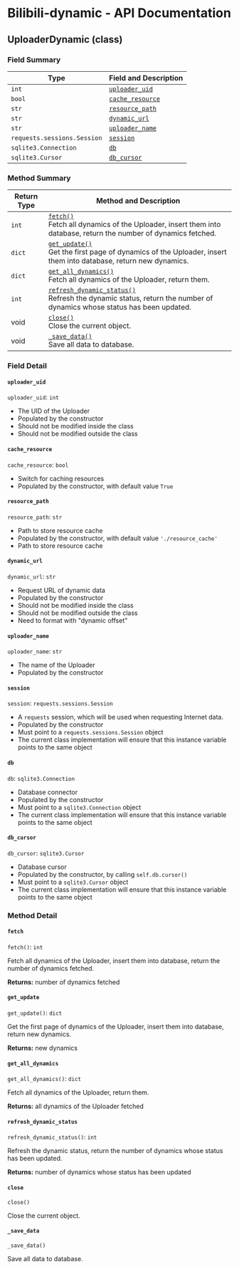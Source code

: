 # Bilibili-dynamic - API Documentation

## UploaderDynamic (class)

### Field Summary

| Type                        | Field and Description               |
| --------------------------- | ----------------------------------- |
| `int`                       | [`uploader_uid`](#uploader_uid)     |
| `bool`                      | [`cache_resource`](#cache_resource) |
| `str`                       | [`resource_path`](#resource_path)   |
| `str`                       | [`dynamic_url`](#dynamic_url)       |
| `str`                       | [`uploader_name`](#uploader_name)   |
| `requests.sessions.Session` | [`session`](#session)               |
| `sqlite3.Connection`        | [`db`](#db)                         |
| `sqlite3.Cursor`            | [`db_cursor`](#db_cursor)           |

### Method Summary

| Return Type | Method and Description                                       |
| ----------- | ------------------------------------------------------------ |
| `int`       | [`fetch()`](#fetch)<br />Fetch all dynamics of the Uploader, insert them into database, return the number of dynamics fetched. |
| `dict`      | [`get_update()`](#get_update)<br />Get the first page of dynamics of the Uploader, insert them into database, return new dynamics. |
| `dict`      | [`get_all_dynamics()`](#get_all_dynamics)<br />Fetch all dynamics of the Uploader, return them. |
| `int`       | [`refresh_dynamic_status()`](#refresh_dynamic_status)<br />Refresh the dynamic status, return the number of dynamics whose status has been updated. |
| void        | [`close()`](#close)<br />Close the current object.           |
| void        | [`_save_data()`](#_save_data)<br />Save all data to database. |

### Field Detail

#### `uploader_uid`

`uploader_uid`: `int`

- The UID of the Uploader
- Populated by the constructor
- Should not be modified inside the class
- Should not be modified outside the class

#### `cache_resource`

`cache_resource`: `bool`

- Switch for caching resources
- Populated by the constructor, with default value `True`

#### `resource_path`

`resource_path`: `str`

- Path to store resource cache
- Populated by the constructor, with default value `'./resource_cache'`
- Path to store resource cache

#### `dynamic_url`

`dynamic_url`: `str`

  - Request URL of dynamic data
  - Populated by the constructor
  - Should not be modified inside the class
  - Should not be modified outside the class
  - Need to format with "dynamic offset"

#### `uploader_name`

`uploader_name`: `str`

  - The name of the Uploader
  - Populated by the constructor

#### `session`

`session`: `requests.sessions.Session`

  - A `requests` session, which will be used when requesting Internet data.
  - Populated by the constructor
  - Must point to a `requests.sessions.Session` object
  - The current class implementation will ensure that this instance variable points to the same object

#### `db`

`db`: `sqlite3.Connection`

- Database connector
- Populated by the constructor
- Must point to a `sqlite3.Connection` object
- The current class implementation will ensure that this instance variable points to the same object

#### `db_cursor`

`db_cursor`: `sqlite3.Cursor`

- Database cursor
- Populated by the constructor, by calling `self.db.cursor()`
- Must point to a `sqlite3.Cursor` object
- The current class implementation will ensure that this instance variable points to the same object

### Method Detail

#### `fetch`

`fetch()`: `int`

Fetch all dynamics of the Uploader, insert them into database, return the number of dynamics fetched.

**Returns:** number of dynamics fetched

#### `get_update`

`get_update()`: `dict`

Get the first page of dynamics of the Uploader, insert them into database, return new dynamics.

**Returns:** new dynamics

#### `get_all_dynamics`

`get_all_dynamics()`: `dict`

Fetch all dynamics of the Uploader, return them.

**Returns:** all dynamics of the Uploader fetched

#### `refresh_dynamic_status`

`refresh_dynamic_status()`: `int`

Refresh the dynamic status, return the number of dynamics whose status has been updated.

**Returns:** number of dynamics whose status has been updated

#### `close`

`close()`

Close the current object.

#### `_save_data`

`_save_data()`

Save all data to database.
